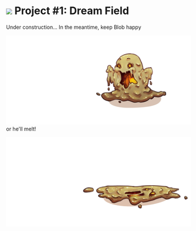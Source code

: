 # ![](https://ga-dash.s3.amazonaws.com/production/assets/logo-9f88ae6c9c3871690e33280fcf557f33.png) Project #1: Dream Field

Under construction... In the meantime, keep Blob happy

![Happy Blob](Images/blob_win.png) 
or he'll melt!

![Sad Blob](Images/blob_lose.png)
